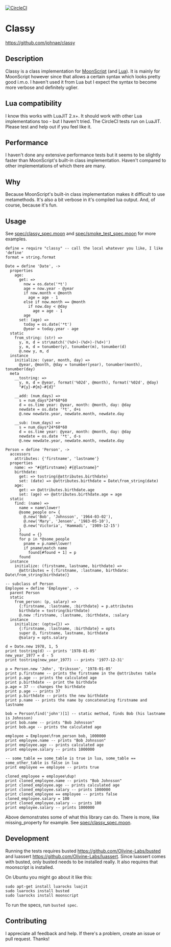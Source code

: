 [![CircleCI](https://circleci.com/gh/johnae/classy.svg?style=svg)](https://circleci.com/gh/johnae/classy)

# Classy

https://github.com/johnae/classy

## Description
Classy is a class implementation for [MoonScript](https://github.com/leafo/moonscript) (and [Lua](http://www.lua.org)). It is mainly for MoonScript however since that allows a certain syntax which looks pretty good i.m.o. I haven't used it from Lua but I expect the syntax to become more verbose and definitely uglier.

## Lua compatibility

I know this works with LuaJIT 2.x+. It should work with other Lua implementations too - but I haven't tried. The CircleCI tests run on LuaJIT. Please test and help out if you feel like it.

## Performance

I haven't done any extensive performance tests but it seems to be slightly faster than MoonScript's built-in class implementation. Haven't compared to other implementations of which there are many.

## Why

Because MoonScript's built-in class implementation makes it difficult to use metamethods. It's also a bit verbose in it's compiled lua output. And, of course, because it's fun.

## Usage

See [spec/classy_spec.moon](spec/classy_spec.moon) and [spec/smoke_test_spec.moon](spec/smoke_test_spec.moon) for more examples.

```moonscript
define = require "classy" -- call the local whatever you like, I like 'define'
format = string.format

Date = define 'Date', ->
  properties
    age:
      get: =>
        now = os.date('*t')
        age = now.year - @year
        if now.month < @month
          age = age - 1
        else if now.month == @month
          if now.day < @day
            age = age - 1
        age
      set: (age) =>
        today = os.date('*t')
        @year = today.year - age
  static
    from_string: (str) =>
      y, m, d = str\match('(%d+)-(%d+)-(%d+)')
      y, m, d = tonumber(y), tonumber(m), tonumber(d)
      @.new y, m, d
  instance
    initialize: (year, month, day) =>
      @year, @month, @day = tonumber(year), tonumber(month), tonumber(day)
  meta
    __tostring: =>
      y, m, d = @year, format('%02d', @month), format('%02d', @day)
      "#{y}-#{m}-#{d}"

    __add: (num_days) =>
      s = num_days*24*60*60
      d = os.time year: @year, month: @month, day: @day
      newdate = os.date '*t', d+s
      @.new newdate.year, newdate.month, newdate.day

    __sub: (num_days) =>
      s = num_days*24*60*60
      d = os.time year: @year, month: @month, day: @day
      newdate = os.date '*t', d-s
      @.new newdate.year, newdate.month, newdate.day

Person = define 'Person', ->
  accessors
    attributes: {'firstname', 'lastname'}
  properties
    name: => "#{@firstname} #{@lastname}"
    birthdate:
      get: => tostring(@attributes.birthdate)
      set: (date) => @attributes.birthdate = Date\from_string(date)
    age:
      get: => @attributes.birthdate.age
      set: (age) => @attributes.birthdate.age = age
  static
    find: (name) =>
      name = name\lower!
      @some_people or= {
        @.new('Bob', 'Johnsson', '1964-03-02'),
        @.new('Mary', 'Jensen', '1983-05-10'),
        @.new('Victoria', 'Hammadi', '1989-12-15')
      }
      found = {}
      for p in *@some_people
        pname = p.name\lower!
        if pname\match name
          found[#found + 1] = p
      found
  instance
    initialize: (firstname, lastname, birthdate) =>
      @attributes = {:firstname, :lastname, birthdate: Date\from_string(birthdate)}

-- subclass of Person
Employee = define 'Employee', ->
  parent Person
  static
    from_person: (p, salary) =>
      {:firstname, :lastname, :birthdate} = p.attributes
      birthdate = tostring(birthdate)
      @.new :firstname, :lastname, :birthdate, :salary
  instance
    initialize: (opts={}) =>
      {:firstname, :lastname, :birthdate} = opts
      super @, firstname, lastname, birthdate
      @salary = opts.salary

d = Date.new 1978, 1, 5
print tostring(d) -- prints '1978-01-05'
new_year_1977 = d - 5
print tostring(new_year_1977) -- prints '1977-12-31'

p = Person.new 'John', 'Eriksson', '1978-01-05'
print p.firstname -- prints the firstname in the @attributes table
print p.age -- prints the calculated age
print p.birthdate -- print the birthdate
p.age = 37 -- changes the birthdate
print p.age -- prints 37
print p.birthdate -- prints the new birthdate
print p.name -- prints the name by concatenating firstname and lastname

bob = Person\find('john')[1] -- static method, finds Bob (his lastname is Johnsson)
print bob.name -- prints "Bob Johnsson"
print bob.age -- prints the calculated age

employee = Employee\from_person bob, 1000000
print employee.name -- prints "Bob Johnsson"
print employee.age -- prints calculated age
print employee.salary -- prints 1000000

-- some_table == some_table is true in lua, some_table == some_other_table is false in lua
print employee == employee -- prints true

cloned_employee = employee\dup!
print cloned_employee.name -- prints "Bob Johnsson"
print cloned_employee.age -- prints calculated age
print cloned_employee.salary -- prints 1000000
print cloned_employee == employee -- prints false
cloned_employee.salary = 100
print cloned_employee.salary -- prints 100
print employee.salary -- prints 1000000
```

Above demonstrates some of what this library can do. There is more, like missing_property for example. See [spec/classy_spec.moon](spec/classy_spec.moon).

## Development

Running the tests requires busted https://github.com/Olivine-Labs/busted and luassert https://github.com/Olivine-Labs/luassert.
Since luassert comes with busted, only busted needs to be installed really. It also requires that moonscript is installed.

On Ubuntu you might go about it like this:

```shell
sudo apt-get install luarocks luajit
sudo luarocks install busted
sudo luarocks install moonscript
```

To run the specs, run `busted spec`.


## Contributing

I appreciate all feedback and help. If there's a problem, create an issue or pull request. Thanks!
